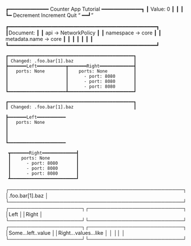 ┏━━━━━━━━━━━━━ Counter App Tutorial ━━━━━━━━━━━━━┓
┃                    Value: 0                    ┃
┃                                                ┃
┗━ Decrement <Left> Increment <Right> Quit <Q> ━━┛


┏━━━━━━━━━━━━━━━━━━━━━━━━━━━━━━━━━━━━━━━━━━━━━━━━┓
┃Document:                                       ┃
┃  api → NetworkPolicy                           ┃
┃  namespace → core                              ┃
┃  metadata.name → core                          ┃
┃                                                ┃
┃                                                ┃
┃                                                ┃
┗━━━━━━━━━━━━━━━━━━━━━━━━━━━━━━━━━━━━━━━━━━━━━━━━┛


```
┏━━━━━━━━━━━━━━━━━━━━━━━━━━━━━━━━━━━━━━━━━━━━━━━━┓
┃ Changed: .foo.bar[1].baz                       ┃
┣━━━━━━━Left━━━━━━━━━━━┳━━━━━━━Right━━━━━━━━━━━━━┫
┃   ports: None        ┃    ports: None          ┃
┃                      ┃      - port: 8080       ┃
┃                      ┃      - port: 8080       ┃
┃                      ┃      - port: 8080       ┃
┗━━━━━━━━━━━━━━━━━━━━━━┻━━━━━━━━━━━━━━━━━━━━━━━━━┛
```

```
┏━━━━━━━━━━━━━━━━━━━━━━━━━━━━━━━━━━━━━━━━━━━━━━━━┓
┃ Changed: .foo.bar[1].baz                       ┃
```

```
┣━━━━━━━Left━━━━━━━━━━━
┃   ports: None
┃
┃
┃
┗━━━━━━━━━━━━━━━━━━━━━━
```

```
 ┳━━━━━━━Right━━━━━━━━━━━━━┫
 ┃    ports: None          ┃
 ┃      - port: 8080       ┃
 ┃      - port: 8080       ┃
 ┃      - port: 8080       ┃
 ┻━━━━━━━━━━━━━━━━━━━━━━━━━┛
```

┌────────────────────────────────────────────────┐
│.foo.bar[1].baz                                 │
└────────────────────────────────────────────────┘
┌────────────────────┐┌──────────────────────────┐
│Left                ││Right                     │
└────────────────────┘└──────────────────────────┘
┌────────────────────┐┌──────────────────────────┐
│Some...left..value  ││Right...values...like     │
│                    ││                          │
└────────────────────┘└──────────────────────────┘
```
